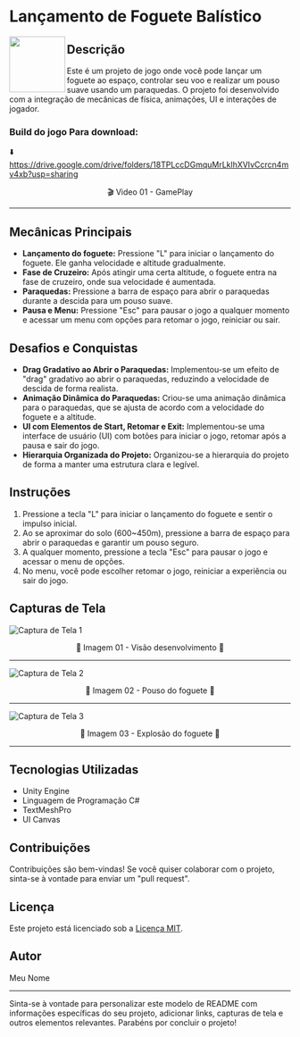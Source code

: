 


# Lançamento de Foguete Balístico




<img align='left' src='https://github.com/CeLo93/Unity_RocketProject_0.1/assets/92175791/53c5912d-6948-4959-b4b4-3aed69783af2.gif' width="100"> 

## Descrição
Este é um projeto de jogo onde você pode lançar um foguete ao espaço, controlar seu voo e realizar um pouso suave usando um paraquedas. O projeto foi desenvolvido com a integração de mecânicas de física, animações, UI e interações de jogador.
### Build do jogo Para download: 
⬇️ https://drive.google.com/drive/folders/18TPLccDGmquMrLklhXVIvCcrcn4mv4xb?usp=sharing

<div align="center">
 🎬 Video 01 - GamePlay
</div>

---------------------


## Mecânicas Principais
- **Lançamento do foguete:** Pressione "L" para iniciar o lançamento do foguete. Ele ganha velocidade e altitude gradualmente.
- **Fase de Cruzeiro:** Após atingir uma certa altitude, o foguete entra na fase de cruzeiro, onde sua velocidade é aumentada.
- **Paraquedas:** Pressione a barra de espaço para abrir o paraquedas durante a descida para um pouso suave.
- **Pausa e Menu:** Pressione "Esc" para pausar o jogo a qualquer momento e acessar um menu com opções para retomar o jogo, reiniciar ou sair.

## Desafios e Conquistas
- **Drag Gradativo ao Abrir o Paraquedas:** Implementou-se um efeito de "drag" gradativo ao abrir o paraquedas, reduzindo a velocidade de descida de forma realista.
- **Animação Dinâmica do Paraquedas:** Criou-se uma animação dinâmica para o paraquedas, que se ajusta de acordo com a velocidade do foguete e a altitude.
- **UI com Elementos de Start, Retomar e Exit:** Implementou-se uma interface de usuário (UI) com botões para iniciar o jogo, retomar após a pausa e sair do jogo.
- **Hierarquia Organizada do Projeto:** Organizou-se a hierarquia do projeto de forma a manter uma estrutura clara e legível.

## Instruções
1. Pressione a tecla "L" para iniciar o lançamento do foguete e sentir o impulso inicial.
2. Ao se aproximar do solo (600~450m), pressione a barra de espaço para abrir o paraquedas e garantir um pouso seguro.
3. A qualquer momento, pressione a tecla "Esc" para pausar o jogo e acessar o menu de opções.
4. No menu, você pode escolher retomar o jogo, reiniciar a experiência ou sair do jogo.

## Capturas de Tela

![Captura de Tela 1](https://github.com/CeLo93/Unity_RocketProject_0.1/assets/92175791/518ff29e-7bca-4ae8-9e4e-125a8152a181)
<div align="center">
 📸 Imagem 01 - Visão desenvolvimento 📸
</div>

---------------------

![Captura de Tela 2](https://github.com/CeLo93/Unity_RocketProject_0.1/assets/92175791/8bc0da20-6dae-494b-9ae9-b4cf15829524)
<div align="center">
 📸 Imagem 02 - Pouso do foguete 📸
</div>

---------------------

![Captura de Tela 3](https://github.com/CeLo93/Unity_RocketProject_0.1/assets/92175791/70258e4e-75ca-4426-9fdd-1bb4356156a4)
<div align="center">
 📸 Imagem 03 - Explosão do foguete 📸
</div>

---------------------

## Tecnologias Utilizadas
- Unity Engine
- Linguagem de Programação C#
- TextMeshPro
- UI Canvas

## Contribuições
Contribuições são bem-vindas! Se você quiser colaborar com o projeto, sinta-se à vontade para enviar um "pull request".

## Licença
Este projeto está licenciado sob a [Licença MIT](https://opensource.org/licenses/MIT).

## Autor
Meu Nome

---

Sinta-se à vontade para personalizar este modelo de README com informações específicas do seu projeto, adicionar links, capturas de tela e outros elementos relevantes. Parabéns por concluir o projeto!
